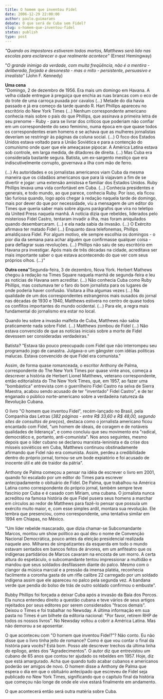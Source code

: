 ```yaml
---
title: O homem que inventou Fidel
date: 2006-12-29 22:00:00
author: paulo.guimaraes
debate: O que será de Cuba sem Fidel?
slug: o-homem-que-inventou-fidel
status: publish 
type: post
---
```


*"Quando os impostores estiverem todos mortos, Matthews será lido nas escolas para esclarecer o que realmente acontece"* (Ernest Hemingway)  
  
"*O grande inimigo da verdade, com muita freqüência, não é a mentira - deliberada, forjada e desonesta - mas o mito - persistente, persuasivo e irrealista"* (John F. Kennedy)  
  
**Uma cena**  
"Domingo, 2 de dezembro de 1956. Era mais um domingo em Havana. A velha cidade entregue à preguiça que enchia as ruas brancas com o eco de do trote de uma carroça puxada por cavalos (...) Metade do dia havia passado e já era começo da tarde quando R. Hart Phillips apareceu no escritório do New York Times (...) Nenhum correspondente americano conhecia mais sobre o país do que Phillips, que assinava a primeira letra de seu prenome - Ruby - para se livrar dos críticos que poderiam não confiar em um correspondente do sexo feminino, numa época em que quase todos os correspondentes eram homens e se achava que as mulheres jornalistas deveriam se restringir às páginas da coluna social. (...) O foco dos Estados Unidos estava voltado para a União Soviética e para a contenção do comunismo onde quer que ele ameaçasse pipocar. A América Latina estava sob controle, em larga medida, de ditadores de direita. (...) Mas Cuba era considerada bastante segura. Batista, um ex-sargento mestiço que era indiscutivelmente corrupto, governava a ilha com mão de ferro.  
  
(...) As autoridades e os jornalistas americanos viam Cuba da mesma maneira que os cidadãos americanos que para lá viajavam a fim de se divertir e jogar: uma extensão amistosa e familiar dos Estados Unidos. Ruby Phillips levava uma vida confortável em Cuba. (...) Conhecia presidentes e generais, e todo mundo, ao que parece, conhecia Ruby. Por isso, ela ficou tão furiosa quando, logo após chegar à redação naquela tarde de domingo, mais por dever do que por necessidade, viu a mensagem de um editor do Times que queria saber mais sobre alguns parágrafos que vira no teletipo da United Press naquela manhã. A notícia dizia que rebeldes, liderados pelo misterioso Fidel Castro, tentaram invadir a ilha, mas foram aniquilados quando desembarcaram. (...) e ela nada sabia da invasão. (...) O Exército afirmava ter matado Fidel (...) Enquanto dava telefonemas, Phillips amaldiçoava Fidel. Por algum motivo, ele sempre escolhia os domingos - o pior dia da semana para achar alguém que confirmasse qualquer coisa - para deflagrar suas revoluções. (...) Phillips não saiu de seu escritório em Havana pra investigar. Após mais de três décadas na cidade, acreditava ser mais importante saber o que estava acontecendo do que ver com seus próprios olhos. (...)"  
  
**Outra cena**"Segunda-feira, 3 de dezembro, Nova York. Herbert Mathews chegou à redação na Times Square naquela manhã de segunda-feira e leu as notícias de Havana sem acreditar. (...) Não conhecia Cuba como Ruby Phillips, mas costumava ter o faro do bom jornalista para os lugares de onde poderia haver confusão. Visitara a ilha algumas vezes (...) Na qualidade de um dos correspondentes estrangeiros mais ousados do jornal nas décadas de 1930 e 1940, Matthews estivera no centro de quase todos os conflitos importantes do mundo ocidental. (...) Para ele, a regra mais fundamental do jornalismo era estar no local.  
  
Quando leu sobre a invasão malfeita de Cuba, Matthews não sabia praticamente nada sobre Fidel. (...) Matthews zombou de Fidel (...) Não estava convencido de que as notícias iniciais sobre a morte de Fidel devessem ser consideradas verdadeiras."  
  
Batista? "Estava tão pouco preocupado com Fidel que não interrompeu seu programado jogo de canastra. Julgava-o um gângster com idéias políticas malucas. Estava convencido de que Fidel era comunista."  
  
Assim, de forma quase romanceada, o escritor Anthony de Palma, correspondente do The New York Times por quase vinte anos, começa a descrever a história de Herbert Lionel Matthews, veterano correspondente, então editorialista do The New York Times, que, em 1957, ao fazer uma "bombástica" entrevista com o guerrilheiro Fidel Castro na selva de Sierra Maestra, acabou sendo acusado de ter "inventado" Fidel Castro", e de ter enganado o público norte-americano sobre a verdadeira natureza da Revolução Cubana.   
  
O livro "O homem que inventou Fidel", recém-lançado no Brasil, pela Companhia das Letras (*382 páginas - entre R$ 33,60 e R$ 48,00, segundo sites de consultas de preços*), destaca como o jornalista americano ficou encantado com Fidel, "um homem de ideais, de coragem e de notáveis qualidades de liderança", e como concluiu que seu movimento era "radical, democrático e, portanto, anti-comunista". Nos anos seguintes, mesmo depois que o líder cubano se declarou marxista-leninista e da crise dos mísseis soviéticos em Cuba, Matthews continuou obstinadamente afirmando que Fidel não era comunista. Assim, perdeu a credibilidade dentro do próprio jornal, tornou-se um bode expiatório e foi acusado de inocente útil e até de traidor da pátria".  
  
Anthony de Palma começou a pensar na idéia de escrever o livro em 2001, quando foi escalado por um editor do Times para escrever antecipadamente o obituário de Fidel. De Palma, que trabalhou na América Latina como correspondente do próprio jornal, também sempre teve fascínio por Cuba e é casado com Miriam, uma cubana. O jornalista nunca acreditou na famosa história de que Fidel pusera seus homens a marchar em círculos ao redor de Matthews para fazê-lo pensar que possuía um exército muito maior, e, com esse simples ardil, montara sua revolução. Ele lembra que presenciou, como correspondente, uma tentativa similar em 1994 em Chiapas, no México.  
  
"Um líder rebelde mascarado, que dizia chamar-se Subcomandante Marcos, montou um show político ao qual deu o nome de Convenção Nacional Democrática, pouco antes da eleição presidencial realizada naquele ano. Milhares de simpatizantes da esquerda em todo o mundo estavam sentados em bancos feitos de árvores, em um anfiteatro que os indígenas partidários de Marcos cavaram na encosta de um morro. A certa altura do espetáculo, o subcomandante tentou impressionar a multidão e mandou que seus soldados desfilassem diante do palco. Mesmo com o clangor da música marcial e a pressão da imensa platéia, reconhecia facilmente a coronha gasta de um rifle calibre 22 carregado por um soldado indígena assim que ele apareceu no palco pela segunda vez. A bandana verde que pendia do bolso de trás de outro soldado confirmou o embuste".  
  
Rubby Phillips foi forçada a deixar Cuba após a invasão da Baía dos Porcos. Ela nunca entendeu direito a questão cubana e teve vários de seus artigos rejeitados por seus editores por serem considerados "fracos demais". Deixou o Times e foi trabalhar no Newsday. A última informação em sua pasta no Times é um bilhete da editoria nacional: "Por favor, retirem RHP de todos os nossos livros". No Newsday voltou a cobrir a América Latina. Mas não demorou a se aposentar.  
  
O que aconteceu com "O homem que inventou Fidel?"? Não conto. Eu não disse que o livro tinha jeito de romance? Como é que vou contar o final da história para vocês? Está bom. Posso até descrever trechos da última linha do epílogo, antes dos "Agradecimentos". O autor diz que entrevistou um cubano de 65 anos que contou ter ajudado os rebeldes em 1957. Hoje, diz que está amargurado. Acha que quando tudo acabar cubanos e americanos poderão ser amigos de novo. O homem disse a Anthony de Palma que espera o dia em que o obituário antecipado que escreveu de Fidel seja publicado no New York Times, significando que o capítulo final da história que começou não longe de onde ele vive estará finalmente em andamento.  
  
O que acontecerá então será outra matéria sobre Cuba.

